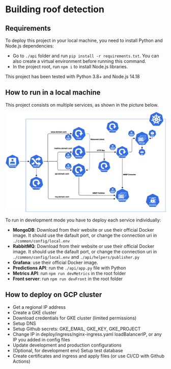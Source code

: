 ﻿# Building roof detection


## Requirements
To deploy this project in your local machine, you need to install Python and Node.js dependencies:
- Go to `./api` folder and run `pip install -r requirements.txt`. You can also create a virtual environment before running this command.
- In the project root, run `npm i` to install Node.js libraries.

This project has been tested with Python 3.8+ and Node.js 14.18

## How to run in a local machine
This project consists on multiple services, as shown in the picture below.

![Project architecture](./assets/architecture.png "Title")

To run in development mode you have to deploy each service individually:
- **MongoDB**: Download from their website or use their official Docker image. It should use the dafault port, or change the connection uri in `./common/config/local.env`
- **RabbitMQ**: Download from their website or use their official Docker image. It should use the dafault port, or change the connection uri in `./common/config/local.env` and `./api/helpers/publisher.py`
- **Grafana**: use their official Docker image.
- **Predictions API**: run the `./api/app.py` file with Python
- **Metrics API**: run `npm run devMetrics` in the root folder
- **Front server**: run `npm run devFront` in the root folder



## How to deploy on GCP cluster
- Get a regional IP address
- Create a GKE cluster
- Download credentials for GKE cluster (limited permissions)
- Setup DNS
- Setup Github secrets: GKE_EMAIL, GKE_KEY, GKE_PROJECT
- Change IP in deploy/ingress/nginx-ingress.yaml loadBalancerIP, or any IP you added in config files
- Update development and production configurations
- (Optional, for development env) Setup test database
- Create certificates and ingress and apply files (or use CI/CD with Github Actions)
